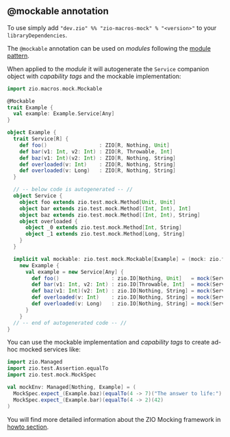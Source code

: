 ## @mockable annotation

To use simply add `"dev.zio" %% "zio-macros-mock" % "<version>"` to your `libraryDependencies`.

The `@mockable` annotation can be used on _modules_ following the [module pattern](https://zio.dev/docs/howto/howto_use_module_pattern).

When applied to the _module_ it will autogenerate the `Service` companion object with _capability tags_ and the mockable implementation:

```scala
import zio.macros.mock.Mockable

@Mockable
trait Example {
  val example: Example.Service[Any]
}

object Example {
  trait Service[R] {
    def foo()                 : ZIO[R, Nothing, Unit]
    def bar(v1: Int, v2: Int) : ZIO[R, Throwable, Int]
    def baz(v1: Int)(v2: Int) : ZIO[R, Nothing, String]
    def overloaded(v: Int)    : ZIO[R, Nothing, String]
    def overloaded(v: Long)   : ZIO[R, Nothing, String]
  }

  // -- below code is autogenerated -- //
  object Service {
    object foo extends zio.test.mock.Method[Unit, Unit]
    object bar extends zio.test.mock.Method[(Int, Int), Int]
    object baz extends zio.test.mock.Method[(Int, Int), String]
    object overloaded {
      object _0 extends zio.test.mock.Method[Int, String]
      object _1 extends zio.test.mock.Method[Long, String]
    }
  }

  implicit val mockable: zio.test.mock.Mockable[Example] = (mock: zio.test.mock.Mock) =>
    new Example {
      val example = new Service[Any] {
        def foo()                 : zio.IO[Nothing, Unit]   = mock(Service.foo)
        def bar(v1: Int, v2: Int) : zio.IO[Throwable, Int]  = mock(Service.bar, v1, v2)
        def baz(v1: Int)(v2: Int) : zio.IO[Nothing, String] = mock(Service.baz, v1, v2)
        def overloaded(v: Int)    : zio.IO[Nothing, String] = mock(Service.overloaded._0, v)
        def overloaded(v: Long)   : zio.IO[Nothing, String] = mock(Service.overloaded._1, v)
      }
    }
  // -- end of autogenerated code -- //
}
```

You can use the mockable implementation and _capability tags_ to create ad-hoc mocked services like:

```scala
import zio.Managed
import zio.test.Assertion.equalTo
import zio.test.mock.MockSpec

val mockEnv: Managed[Nothing, Example] = (
  MockSpec.expect_(Example.baz)(equalTo(4 -> 7)("The answer to life:") *>
  MockSpec.expect_(Example.bar)(equalTo(4 -> 2)(42)
)
```

You will find more detailed information about the ZIO Mocking framework in [howto section](https://zio.dev/docs/howto/howto_mock_services).
